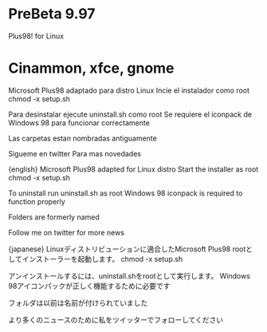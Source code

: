 # PreBeta 9.97
Plus98! for Linux
# Cinammon, xfce, gnome
Microsoft Plus98 adaptado para distro Linux
Incie el instalador como root
chmod -x setup.sh

Para desinstalar ejecute uninstall.sh como root
Se requiere el iconpack de Windows 98 para funcionar correctamente

Las carpetas estan nombradas antiguamente

Sigueme en twitter Para mas novedades 

{english}
Microsoft Plus98 adapted for Linux distro
Start the installer as root
chmod -x setup.sh

To uninstall run uninstall.sh as root
Windows 98 iconpack is required to function properly

Folders are formerly named

Follow me on twitter for more news

{japanese}
Linuxディストリビューションに適合したMicrosoft Plus98
rootとしてインストーラーを起動します。
chmod -x setup.sh

アンインストールするには、uninstall.shをrootとして実行します。
Windows 98アイコンパックが正しく機能するために必要です

フォルダは以前は名前が付けられていました

より多くのニュースのために私をツイッターでフォローしてください

